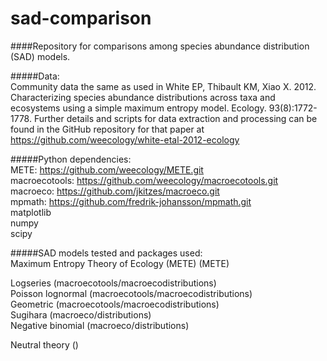 sad-comparison
==============

####Repository for comparisons among species abundance distribution (SAD) models.

#####Data:   
Community data the same as used in White EP, Thibault KM, Xiao X.  2012.  Characterizing species abundance distributions across taxa and ecosystems using a simple maximum entropy model. Ecology. 93(8):1772-1778.  Further details and scripts for data extraction and processing can be found in the GitHub repository for that paper at https://github.com/weecology/white-etal-2012-ecology

#####Python dependencies:  
METE: https://github.com/weecology/METE.git  
macroecotools: https://github.com/weecology/macroecotools.git  
macroeco: https://github.com/jkitzes/macroeco.git  
mpmath: https://github.com/fredrik-johansson/mpmath.git  
matplotlib  
numpy  
scipy  


#####SAD models tested and packages used:  
Maximum Entropy Theory of Ecology (METE) (METE)  
    
Logseries (macroecotools/macroecodistributions)  
Poisson lognormal (macroecotools/macroecodistributions)  
Geometric (macroecotools/macroecodistributions)  
Sugihara (macroeco/distributions)  
Negative binomial (macroeco/distributions)  
    

Neutral theory ()

